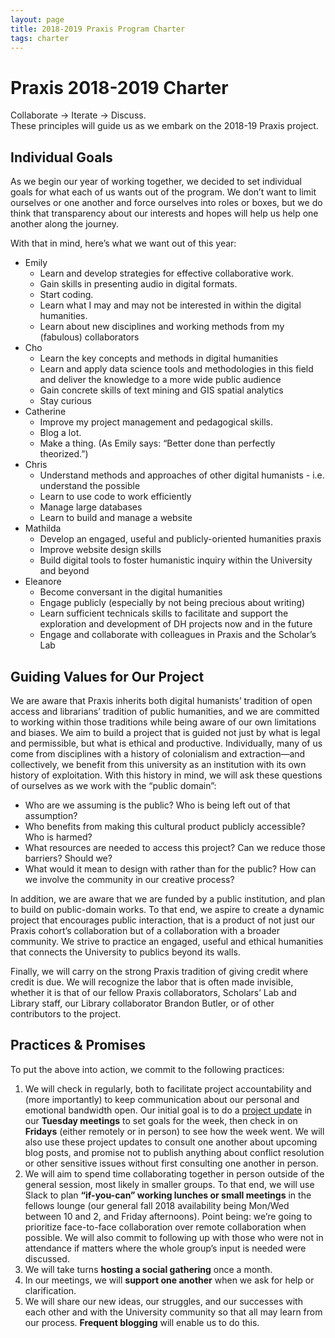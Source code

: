 ```yaml
---
layout: page
title: 2018-2019 Praxis Program Charter
tags: charter
---
```


# Praxis 2018-2019 Charter

Collaborate → Iterate → Discuss.  
These principles will guide us as we embark on the 2018-19 Praxis project.

## Individual Goals

As we begin our year of working together, we decided to set individual goals for what each of us wants out of the program. We don’t want to limit ourselves or one another and force ourselves into roles or boxes, but we do think that transparency about our interests and hopes will help us help one another along the journey.

With that in mind, here’s what we want out of this year:

* Emily
  * Learn and develop strategies for effective collaborative work.
  * Gain skills in presenting audio in digital formats.
  * Start coding.
  * Learn what I may and may not be interested in within the digital humanities.
  * Learn about new disciplines and working methods from my (fabulous) collaborators
* Cho
  * Learn the key concepts and methods in digital humanities
  * Learn and apply data science tools and methodologies in this field and deliver the knowledge to a more wide public audience
  * Gain concrete skills of text mining and GIS spatial analytics
  * Stay curious
* Catherine
  * Improve my project management and pedagogical skills.
  * Blog a lot.
  * Make a thing. (As Emily says: “Better done than perfectly theorized.”)
* Chris
  * Understand methods and approaches of other digital humanists - i.e. understand the possible
  * Learn to use code to work efficiently
  * Manage large databases
  * Learn to build and manage a website
* Mathilda
  * Develop an engaged, useful and publicly-oriented humanities praxis
  * Improve website design skills
  * Build digital tools to foster humanistic inquiry within the University and beyond
* Eleanore
  * Become conversant in the digital humanities
  * Engage publicly (especially by not being precious about writing)
  * Learn sufficient technicals skills to facilitate and support the exploration and development of DH projects now and in the future
  * Engage and collaborate with colleagues in Praxis and the Scholar’s Lab
  
## Guiding Values for Our Project

We are aware that Praxis inherits both digital humanists’ tradition of open access and librarians’ tradition of public humanities, and we are committed to working within those traditions while being aware of our own limitations and biases. We aim to build a project that is guided not just by what is legal and permissible, but what is ethical and productive. Individually, many of us come from disciplines with a history of colonialism and extraction—and collectively, we benefit from this university as an institution with its own history of exploitation. With this history in mind, we will ask these questions of ourselves as we work with the “public domain”:

* Who are we assuming is the public? Who is being left out of that assumption?
* Who benefits from making this cultural product publicly accessible? Who is harmed?
* What resources are needed to access this project? Can we reduce those barriers? Should we?
* What would it mean to design with rather than for the public? How can we involve the community in our creative process? 

In addition, we are aware that we are funded by a public institution, and plan to build on public-domain works. To that end, we aspire to create a dynamic project that encourages public interaction, that is a product of not just our Praxis cohort’s collaboration but of a collaboration with a broader community. We strive to practice an engaged, useful and ethical humanities that connects the University to publics beyond its walls.

Finally, we will carry on the strong Praxis tradition of giving credit where credit is due. We will recognize the labor that is often made invisible, whether it is that of our fellow Praxis collaborators, Scholars’ Lab and Library staff, our Library collaborator Brandon Butler, or of other contributors to the project.

## Practices & Promises

To put the above into action, we commit to the following practices:

1. We will check in regularly, both to facilitate project accountability and (more importantly) to keep communication about our personal and emotional bandwidth open. Our initial goal is to do a [project update](https://www.mountaingoatsoftware.com/agile/scrum/meetings/daily-scrum) in our **Tuesday meetings** to set goals for the week, then check in on **Fridays** (either remotely or in person) to see how the week went. We will also use these project updates to consult one another about upcoming blog posts, and promise not to publish anything about conflict resolution or other sensitive issues without first consulting one another in person.
2. We will aim to spend time collaborating together in person outside of the general session, most likely in smaller groups. To that end, we will use Slack to plan **“if-you-can” working lunches or small meetings** in the fellows lounge (our general fall 2018 availability being Mon/Wed between 10 and 2, and Friday afternoons). Point being: we’re going to prioritize face-to-face collaboration over remote collaboration when possible. We will also commit to following up with those who were not in attendance if matters where the whole group’s input is needed were discussed.
3. We will take turns **hosting a social gathering** once a month.
4. In our meetings, we will **support one another** when we ask for help or clarification.
5. We will share our new ideas, our struggles, and our successes with each other and with the University community so that all may learn from our process. **Frequent blogging** will enable us to do this.
